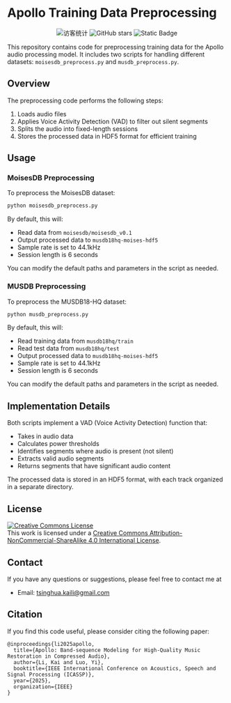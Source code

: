 # Apollo Training Data Preprocessing

<p align="center">
  <img src="https://visitor-badge.laobi.icu/badge?page_id=JusperLee.Apollo-data-preprocess" alt="访客统计" />
  <img src="https://img.shields.io/github/stars/JusperLee/Apollo-data-preprocess?style=social" alt="GitHub stars" />
  <img alt="Static Badge" src="https://img.shields.io/badge/license-CC%20BY--NC--SA%204.0-lightgrey">
</p>

This repository contains code for preprocessing training data for the Apollo audio processing model. It includes two scripts for handling different datasets: `moisesdb_preprocess.py` and `musdb_preprocess.py`.

## Overview

The preprocessing code performs the following steps:
1. Loads audio files
2. Applies Voice Activity Detection (VAD) to filter out silent segments
3. Splits the audio into fixed-length sessions
4. Stores the processed data in HDF5 format for efficient training

## Usage

### MoisesDB Preprocessing

To preprocess the MoisesDB dataset:

```bash
python moisesdb_preprocess.py
```

By default, this will:
- Read data from `moisesdb/moisesdb_v0.1`
- Output processed data to `musdb18hq-moises-hdf5`
- Sample rate is set to 44.1kHz
- Session length is 6 seconds

You can modify the default paths and parameters in the script as needed.

### MUSDB Preprocessing

To preprocess the MUSDB18-HQ dataset:

```bash
python musdb_preprocess.py
```

By default, this will:
- Read training data from `musdb18hq/train`
- Read test data from `musdb18hq/test`
- Output processed data to `musdb18hq-moises-hdf5`
- Sample rate is set to 44.1kHz
- Session length is 6 seconds

You can modify the default paths and parameters in the script as needed.

## Implementation Details

Both scripts implement a VAD (Voice Activity Detection) function that:
- Takes in audio data
- Calculates power thresholds
- Identifies segments where audio is present (not silent)
- Extracts valid audio segments
- Returns segments that have significant audio content

The processed data is stored in an HDF5 format, with each track organized in a separate directory.

## License

<a rel="license" href="http://creativecommons.org/licenses/by-nc-sa/4.0/"><img alt="Creative Commons License" style="border-width:0" src="https://i.creativecommons.org/l/by-nc-sa/4.0/88x31.png" /></a><br />This work is licensed under a <a rel="license" href="http://creativecommons.org/licenses/by-nc-sa/4.0/">Creative Commons Attribution-NonCommercial-ShareAlike 4.0 International License</a>.

## Contact

If you have any questions or suggestions, please feel free to contact me at
- Email: tsinghua.kaili@gmail.com

## Citation

If you find this code useful, please consider citing the following paper:

```
@inproceedings{li2025apollo,
  title={Apollo: Band-sequence Modeling for High-Quality Music Restoration in Compressed Audio},
  author={Li, Kai and Luo, Yi},
  booktitle={IEEE International Conference on Acoustics, Speech and Signal Processing (ICASSP)},
  year={2025},
  organization={IEEE}
}
```